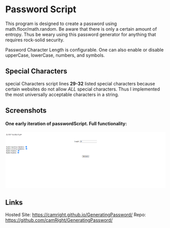 # Password Script

This program is designed to create a password using math.floor/math.random. Be aware that there is only a certain amount of entropy. Thus be weary using this password generator for anything that requires rock-solid security.

Password Character Length is configurable. One can also enable or disable upperCase, lowerCase, numbers, and symbols.


## Special Characters

special Characters script lines **29-32** listed special characters because certain websites do not allow *ALL* special characters.
Thus I implemented the most universally acceptable characters in a string.


## Screenshots


#### One early iteration of passwordScript. Full functionality:
![Alt text](https://github.com/camRight/GeneratingPassword/blob/main/Screenshot%202020-10-20%20123053.png "Screenshot of Index.html with working password")


## Links

Hosted Site:  https://camright.github.io/GeneratingPassword/
Repo:  https://github.com/camRight/GeneratingPassword/

